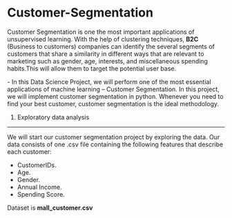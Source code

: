 Customer-Segmentation
========================


Customer Segmentation is one the most important applications of unsupervised learning. With the help of clustering techniques, **B2C** (Business to customers) companies can identify the several segments of customers that share a similarity in different ways that are relevant to marketing such as gender, age, interests, and miscellaneous spending habits.This will allow them to target the potential user base. 

\- In this Data Science Project, we will perform one of the most essential applications of machine learning – Customer Segmentation. In this project, we will implement customer segmentation in python. Whenever you need to find your best customer, customer segmentation is the ideal methodology.


1. Exploratory data analysis
-------------------------------
We will start our customer segmentation project by exploring the data. Our data consists of one .csv file containing the following features that describe each customer:
* CustomerIDs. 
* Age.
* Gender.
* Annual Income.
* Spending Score.

Dataset is **mall_customer.csv**

